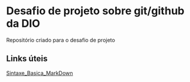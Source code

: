 # Desafio de projeto sobre git/github da DIO
Repositório criado para o desafio de projeto 

## Links úteis
[Sintaxe_Basica_MarkDown](https://www.markdownguide.org/basic-syntax/)
